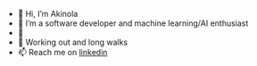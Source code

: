- 👋 Hi, I’m Akinola
- 👀 I’m a software developer and machine learning/AI  enthusiast
- 🌱 
- 💞 Working out and long walks
- 📫 Reach me on [linkedin](www.linkedin.com/in/akinolaakinleye)
